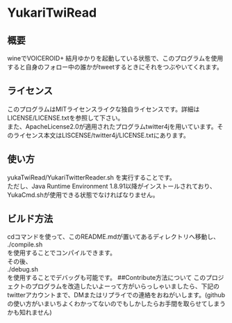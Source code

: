 # YukariTwiRead  
## 概要
wineでVOICEROID+ 結月ゆかりを起動している状態で、このプログラムを使用すると自身のフォロー中の誰かがtweetするときにそれをつぶやいてくれます。
## ライセンス  
このプログラムはMITライセンスライクな独自ライセンスです。詳細はLICENSE/LICENSE.txtを参照して下さい。  
また、ApacheLicense2.0が適用されたプログラムtwitter4jを用いています。そのライセンス本文はLISCENSE/twitter4j/LICENSE.txtにあります。  
## 使い方  

yukaTwiRead/YukariTwitterReader.sh 
を実行することです。  
ただし、Java Runtime Environment 1.8.91以降がインストールされており、YukaCmd.shが使用できる状態でなければなりません。
## ビルド方法  

cdコマンドを使って、このREADME.mdが置いてあるディレクトリへ移動し、
./compile.sh  
を使用することでコンパイルできます。  
その後、  
./debug.sh  
を使用することでデバッグも可能です。
##Contribute方法について
このプロジェクトのプログラムを改造したいよーって方がいらっしゃいましたら、下記のtwitterアカウントまで、DMまたはリプライでの連絡をおねがいします。(githubの使い方がいまいちよくわかってないのでもしかしたらお手間を取らせてしまうかも知れません)
